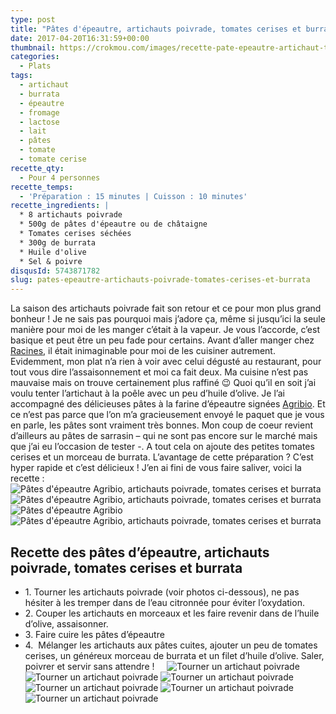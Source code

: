 ```yaml
---
type: post
title: "Pâtes d'épeautre, artichauts poivrade, tomates cerises et burrata"
date: 2017-04-20T16:31:59+00:00
thumbnail: https://crokmou.com/images/recette-pate-epeautre-artichaut-tomate-burrata-crokmou-blog-cuisine-voyage-1-3.jpg
categories:
  - Plats
tags:
  - artichaut
  - burrata
  - épeautre
  - fromage
  - lactose
  - lait
  - pâtes
  - tomate
  - tomate cerise
recette_qty:
  - Pour 4 personnes
recette_temps:
  - 'Préparation : 15 minutes | Cuisson : 10 minutes'
recette_ingredients: |
  * 8 artichauts poivrade
  * 500g de pâtes d'épeautre ou de châtaigne
  * Tomates cerises séchées
  * 300g de burrata
  * Huile d'olive
  * Sel & poivre
disqusId: 5743871782
slug: pates-epeautre-artichauts-poivrade-tomates-cerises-et-burrata
---
```


La saison des artichauts poivrade fait son retour et ce pour mon plus grand bonheur ! Je ne sais pas pourquoi mais j’adore ça, même si jusqu’ici la seule manière pour moi de les manger c’était à la vapeur. Je vous l’accorde, c’est basique et peut être un peu fade pour certains. Avant d’aller manger chez [Racines](http://www.crokmou.com/2017/04/racines-un-restaurant-italien-pas-comme-les-autres-bruxelles), il était inimaginable pour moi de les cuisiner autrement. Evidemment, mon plat n’a rien à voir avec celui dégusté au restaurant, pour tout vous dire l’assaisonnement et moi ca fait deux. Ma cuisine n’est pas mauvaise mais on trouve certainement plus raffiné 😉 Quoi qu’il en soit j’ai voulu tenter l’artichaut à la poêle avec un peu d’huile d’olive. Je l’ai accompagné des délicieuses pâtes à la farine d’épeautre signées [Agribio](http://agribio.be/). Et ce n’est pas parce que l’on m’a gracieusement envoyé le paquet que je vous en parle, les pâtes sont vraiment très bonnes. Mon coup de coeur revient d’ailleurs au pâtes de sarrasin – qui ne sont pas encore sur le marché mais que j’ai eu l’occasion de tester -. A tout cela on ajoute des petites tomates cerises et un morceau de burrata. L’avantage de cette préparation ? C’est hyper rapide et c’est délicieux ! J’en ai fini de vous faire saliver, voici la recette :   ![Pâtes d'épeautre Agribio, artichauts poivrade, tomates cerises et burrata](https://crokmou.com/images/recette-pate-epeautre-artichaut-tomate-burrata-crokmou-blog-cuisine-voyage-1-2_nq9p5e.jpg "Pâtes d'épeautre Agribio, artichauts poivrade, tomates cerises et burrata") ![Pâtes d'épeautre Agribio, artichauts poivrade, tomates cerises et burrata](https://crokmou.com/images/recette-pate-epeautre-artichaut-tomate-burrata-crokmou-blog-cuisine-voyage-1-1_lk4h7f.jpg "Pâtes d'épeautre Agribio, artichauts poivrade, tomates cerises et burrata")![Pâtes d'épeautre Agribio](https://crokmou.com/images/recette-pate-epeautre-artichaut-tomate-burrata-crokmou-blog-cuisine-voyage-1_cexgr5.jpg)![Pâtes d'épeautre Agribio, artichauts poivrade, tomates cerises et burrata](https://crokmou.com/images/tourner-artichaut-poivrade-violet-crokmou-blog-cuisine-voyage-1_pyo6zp.jpg "Pâtes d'épeautre Agribio, artichauts poivrade, tomates cerises et burrata")

## **Recette des pâtes d’épeautre, artichauts poivrade, tomates cerises et burrata**

* 1\. Tourner les artichauts poivrade (voir photos ci-dessous), ne pas hésiter à les tremper dans de l’eau citronnée pour éviter l’oxydation.
* 2\. Couper les artichauts en morceaux et les faire revenir dans de l’huile d’olive, assaisonner.
* 3\. Faire cuire les pâtes d’épeautre
* 4\.  Mélanger les artichauts aux pâtes cuites, ajouter un peu de tomates cerises, un généreux morceau de burrata et un filet d’huile d’olive. Saler, poivrer et servir sans attendre !     ![Tourner un artichaut poivrade ](https://crokmou.com/images/tourner-artichaut-poivrade-violet-crokmou-blog-cuisine-voyage-1-2_w8pscg.jpg "Tourner un artichaut poivrade ") ![Tourner un artichaut poivrade ](https://crokmou.com/images/tourner-artichaut-poivrade-violet-crokmou-blog-cuisine-voyage-1-4_cpkx73.jpg "Tourner un artichaut poivrade ") ![Tourner un artichaut poivrade ](https://crokmou.com/images/tourner-artichaut-poivrade-violet-crokmou-blog-cuisine-voyage-1-5_amjhb2.jpg "Tourner un artichaut poivrade ") ![Tourner un artichaut poivrade ](https://crokmou.com/images/tourner-artichaut-poivrade-violet-crokmou-blog-cuisine-voyage-1-6_u7g88x.jpg "Tourner un artichaut poivrade ") ![Tourner un artichaut poivrade ](https://crokmou.com/images/tourner-artichaut-poivrade-violet-crokmou-blog-cuisine-voyage-1-8_tcrnoj.jpg "Tourner un artichaut poivrade ")![Tourner un artichaut poivrade ](https://crokmou.com/images/tourner-artichaut-poivrade-violet-crokmou-blog-cuisine-voyage-1-10_ozwqbl.jpg "Tourner un artichaut poivrade ")

